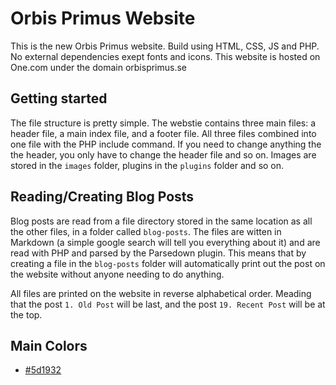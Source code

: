 # Orbis Primus Website
This is the new Orbis Primus website. Build using HTML, CSS, JS and PHP. No external dependencies exept fonts and icons. This website is hosted on One.com under the domain orbisprimus.se

## Getting started 
The file structure is pretty simple. The webstie contains three main files: a header file, a main index file, and a footer file. All three files combined into one file with the PHP include command. If you need to change anything the the header, you only have to change the header file and so on. 
Images are stored in the `images` folder, plugins in the `plugins` folder and so on. 

## Reading/Creating Blog Posts
Blog posts are read from a file directory stored in the same location as all the other files, in a folder called `blog-posts`. The files are witten in Markdown (a simple google search will tell you everything about it) and are read with PHP and parsed by the Parsedown plugin. This means that by creating a file in the `blog-posts` folder will automatically print out the post on the website without anyone needing to do anything. 

All files are printed on the website in reverse alphabetical order. Meading that the post `1. Old Post` will be last, and the post `19. Recent Post` will be at the top. 

## Main Colors

- [#5d1932](https://www.google.com/search?sxsrf=ALeKk01tNzFGzzn0eydNC0YP4A_kGyVbuQ%3A1597320284362&ei=XCw1X9W_FcvZrgTVx5_AAw&q=%235d1932&oq=%235d1932&gs_lcp=CgZwc3ktYWIQAzoECCMQJ1DlBljlBmDAB2gAcAB4AIABUYgBkAGSAQEymAEAoAEBqgEHZ3dzLXdpesABAQ&sclient=psy-ab&ved=0ahUKEwjV3ZDhkZjrAhXLrIsKHdXjBzgQ4dUDCAs&uact=5)
